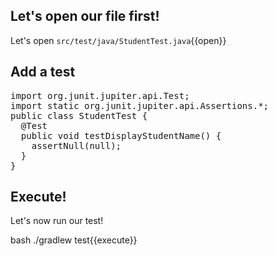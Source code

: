 ## Let's open our file first!
Let's open `src/test/java/StudentTest.java`{{open}}
## Add a test
<pre class="file" data-filename="/java/student-tracking-application/src/test/java/StudentTest.java" data-target="replace">
import org.junit.jupiter.api.Test;
import static org.junit.jupiter.api.Assertions.*;
public class StudentTest {
  @Test
  public void testDisplayStudentName() {
    assertNull(null);
  }
}
</pre>

## Execute!
Let's now run our test!

bash ./gradlew test{{execute}}